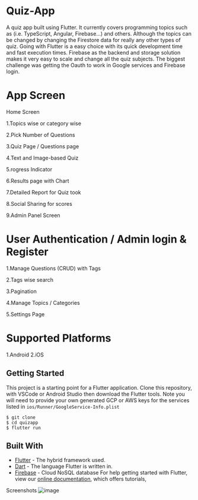 # Quiz-App

A quiz app built using Flutter. 
It currently covers programming topics such as (i.e. TypeScript, Angular, Firebase...) and others. Although the topics can be changed by 
changing the Firestore data for really any other types of quiz. Going with Flutter is a easy choice with its quick development time and fast execution times. 
Firebase as the backend and storage solution makes it very easy to scale and change all the quiz subjects. The biggest challenge was getting the Oauth to work in Google services and Firebase login.

# App Screen

Home Screen

1.Topics wise or category wise

2.Pick Number of Questions

3.Quiz Page / Questions page

4.Text and Image-based Quiz

5.rogress Indicator

6.Results page with Chart

7.Detailed Report for Quiz took

8.Social Sharing for scores

9.Admin Panel Screen

# User Authentication / Admin login & Register
1.Manage Questions (CRUD) with Tags

2.Tags wise search

3.Pagination

4.Manage Topics / Categories

5.Settings Page

# Supported Platforms

1.Android
2.iOS


## Getting Started

This project is a starting point for a Flutter application.
Clone this repository, with VSCode or Android Studio then download the Flutter tools. Note you will need to provide your own generated GCP or AWS keys for the services listed in `ios/Runner/GoogleService-Info.plist` 
```aidl
$ git clone 
$ cd quizapp
$ flutter run
```

## Built With
* [Flutter](https://flutter.dev/) - The hybrid framework used.
* [Dart](https://dart.dev/) - The language Flutter is written in.
* [Firebase](https://firebase.google.com) - Cloud NoSQL database
For help getting started with Flutter, view our
[online documentation](https://flutter.dev/docs), which offers tutorials,

Screenshots
![image](https://user-images.githubusercontent.com/47060506/109670989-b0b81980-7b99-11eb-8a92-3bc048e11161.png)



